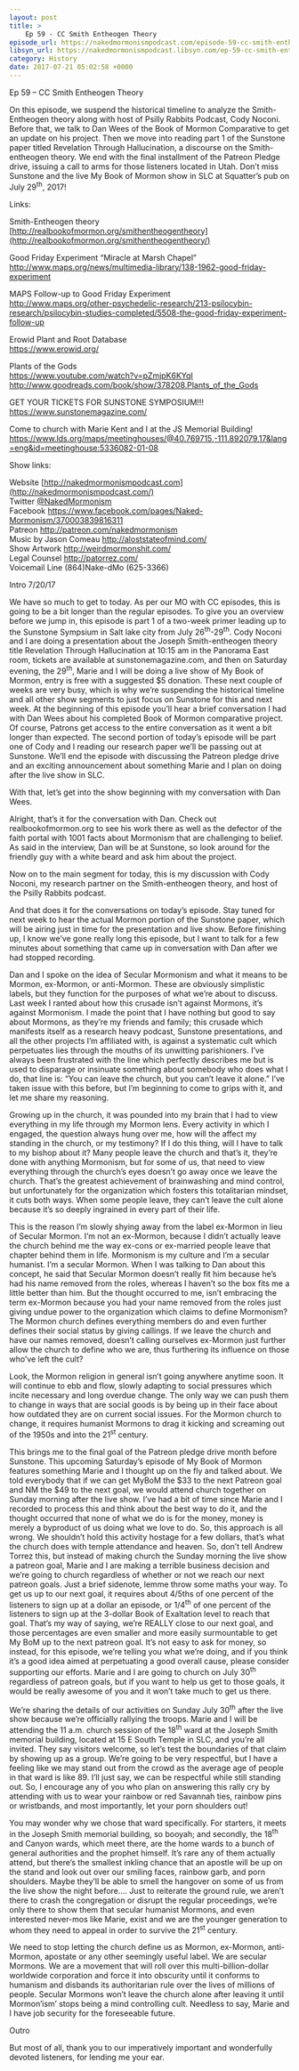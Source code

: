 ```yaml
---
layout: post
title: >
    Ep 59 - CC Smith Entheogen Theory
episode_url: https://nakedmormonismpodcast.com/episode-59-cc-smith-entheogen-theory-pt1/
libsyn_url: https://nakedmormonismpodcast.libsyn.com/ep-59-cc-smith-entheogen-theory
category: History
date: 2017-07-21 05:02:58 +0000
---
```


Ep 59 – CC Smith Entheogen Theory

On this episode, we suspend the historical timeline to analyze the
Smith-Entheogen theory along with host of Psilly Rabbits Podcast, Cody
Noconi. Before that, we talk to Dan Wees of the Book of Mormon
Comparative to get an update on his project. Then we move into reading
part 1 of the Sunstone paper titled Revelation Through Hallucination, a
discourse on the Smith-entheogen theory. We end with the final
installment of the Patreon Pledge drive, issuing a call to arms for
those listeners located in Utah. Don’t miss Sunstone and the live My
Book of Mormon show in SLC at Squatter’s pub on July 29<sup>th</sup>,
2017\!

Links:

Smith-Entheogen theory  
[http://realbookofmormon.org/smithentheogentheory](http://realbookofmormon.org/smithentheogentheory/)

Good Friday Experiment “Miracle at Marsh Chapel”  
<http://www.maps.org/news/multimedia-library/138-1962-good-friday-experiment>

MAPS Follow-up to Good Friday Experiment  
<http://www.maps.org/other-psychedelic-research/213-psilocybin-research/psilocybin-studies-completed/5508-the-good-friday-experiment-follow-up>

Erowid Plant and Root Database  
<https://www.erowid.org/>

Plants of the Gods  
<https://www.youtube.com/watch?v=pZmjpK6KYqI>  
<http://www.goodreads.com/book/show/378208.Plants_of_the_Gods>

GET YOUR TICKETS FOR SUNSTONE SYMPOSIUM\!\!\!  
<https://www.sunstonemagazine.com/>

Come to church with Marie Kent and I at the JS Memorial Building\!  
<https://www.lds.org/maps/meetinghouses/@40.769715,-111.892079,17&lang=eng&id=meetinghouse:5336082-01-08>

Show links:

Website [http://nakedmormonismpodcast.com](http://nakedmormonismpodcast.com/)  
Twitter [@NakedMormonism](https://twitter.com/NakedMormonism)  
Facebook <https://www.facebook.com/pages/Naked-Mormonism/370003839816311>  
Patreon <http://patreon.com/nakedmormonism>  
Music by Jason Comeau <http://aloststateofmind.com/>  
Show Artwork <http://weirdmormonshit.com/>  
Legal Counsel <http://patorrez.com/>  
Voicemail Line (864)Nake-dMo (625-3366)

Intro 7/20/17

We have so much to get to today. As per our MO with CC episodes, this is
going to be a bit longer than the regular episodes. To give you an
overview before we jump in, this episode is part 1 of a two-week primer
leading up to the Sunstone Sympsium in Salt lake city from July
26<sup>th</sup>-29<sup>th</sup>. Cody Noconi and I are doing a
presentation about the Joseph Smith-entheogen theory title Revelation
Through Hallucination at 10:15 am in the Panorama East room, tickets are
available at sunstonemagazine.com, and then on Saturday evening, the
29<sup>th</sup>, Marie and I will be doing a live show of My Book of
Mormon, entry is free with a suggested $5 donation. These next couple of
weeks are very busy, which is why we’re suspending the historical
timeline and all other show segments to just focus on Sunstone for this
and next week. At the beginning of this episode you’ll hear a brief
conversation I had with Dan Wees about his completed Book of Mormon
comparative project. Of course, Patrons get access to the entire
conversation as it went a bit longer than expected. The second portion
of today’s episode will be part one of Cody and I reading our research
paper we’ll be passing out at Sunstone. We’ll end the episode with
discussing the Patreon pledge drive and an exciting announcement about
something Marie and I plan on doing after the live show in SLC.

With that, let’s get into the show beginning with my conversation with
Dan Wees.

Alright, that’s it for the conversation with Dan. Check out
realbookofmormon.org to see his work there as well as the defector of
the faith portal with 1001 facts about Mormonism that are challenging to
belief. As said in the interview, Dan will be at Sunstone, so look
around for the friendly guy with a white beard and ask him about the
project.

Now on to the main segment for today, this is my discussion with Cody
Noconi, my research partner on the Smith-entheogen theory, and host of
the Psilly Rabbits podcast.

And that does it for the conversations on today’s episode. Stay tuned
for next week to hear the actual Mormon portion of the Sunstone paper,
which will be airing just in time for the presentation and live show.
Before finishing up, I know we’ve gone really long this episode, but I
want to talk for a few minutes about something that came up in
conversation with Dan after we had stopped recording.

Dan and I spoke on the idea of Secular Mormonism and what it means to be
Mormon, ex-Mormon, or anti-Mormon. These are obviously simplistic
labels, but they function for the purposes of what we’re about to
discuss. Last week I ranted about how this crusade isn’t against
Mormons, it’s against Mormonism. I made the point that I have nothing
but good to say about Mormons, as they’re my friends and family; this
crusade which manifests itself as a research heavy podcast, Sunstone
presentations, and all the other projects I’m affiliated with, is
against a systematic cult which perpetuates lies through the mouths of
its unwitting parishioners. I’ve always been frustrated with the line
which perfectly describes me but is used to disparage or insinuate
something about somebody who does what I do, that line is: “You can
leave the church, but you can’t leave it alone.” I’ve taken issue with
this before, but I’m beginning to come to grips with it, and let me
share my reasoning.

Growing up in the church, it was pounded into my brain that I had to
view everything in my life through my Mormon lens. Every activity in
which I engaged, the question always hung over me, how will the affect
my standing in the church, or my testimony? If I do this thing, will I
have to talk to my bishop about it? Many people leave the church and
that’s it, they’re done with anything Mormonism, but for some of us,
that need to view everything through the church’s eyes doesn’t go away
once we leave the church. That’s the greatest achievement of
brainwashing and mind control, but unfortunately for the organization
which fosters this totalitarian mindset, it cuts both ways. When some
people leave, they can’t leave the cult alone because it’s so deeply
ingrained in every part of their life.

This is the reason I’m slowly shying away from the label ex-Mormon in
lieu of Secular Mormon. I’m not an ex-Mormon, because I didn’t actually
leave the church behind me the way ex-cons or ex-married people leave
that chapter behind them in life. Mormonism is my culture and I’m a
secular humanist. I’m a secular Mormon. When I was talking to Dan about
this concept, he said that Secular Mormon doesn’t really fit him because
he’s had his name removed from the roles, whereas I haven’t so the box
fits me a little better than him. But the thought occurred to me, isn’t
embracing the term ex-Mormon because you had your name removed from the
roles just giving undue power to the organization which claims to define
Mormonism? The Mormon church defines everything members do and even
further defines their social status by giving callings. If we leave the
church and have our names removed, doesn’t calling ourselves ex-Mormon
just further allow the church to define who we are, thus furthering its
influence on those who’ve left the cult?

Look, the Mormon religion in general isn’t going anywhere anytime soon.
It will continue to ebb and flow, slowly adapting to social pressures
which incite necessary and long overdue change. The only way we can push
them to change in ways that are social goods is by being up in their
face about how outdated they are on current social issues. For the
Mormon church to change, it requires humanist Mormons to drag it kicking
and screaming out of the 1950s and into the 21<sup>st</sup> century.

This brings me to the final goal of the Patreon pledge drive month
before Sunstone. This upcoming Saturday’s episode of My Book of Mormon
features something Marie and I thought up on the fly and talked about.
We told everybody that if we can get MyBoM the $33 to the next Patreon
goal and NM the $49 to the next goal, we would attend church together on
Sunday morning after the live show. I’ve had a bit of time since Marie
and I recorded to process this and think about the best way to do it,
and the thought occurred that none of what we do is for the money, money
is merely a byproduct of us doing what we love to do. So, this approach
is all wrong. We shouldn’t hold this activity hostage for a few dollars,
that’s what the church does with temple attendance and heaven. So, don’t
tell Andrew Torrez this, but instead of making church the Sunday morning
the live show a patreon goal, Marie and I are making a terrible business
decision and we’re going to church regardless of whether or not we reach
our next patreon goals. Just a brief sidenote, lemme throw some maths
your way. To get us up to our next goal, it requires about 4/5ths of one
percent of the listeners to sign up at a dollar an episode, or
1/4<sup>th</sup> of one percent of the listeners to sign up at the
3-dollar Book of Exaltation level to reach that goal. That’s my way of
saying, we’re REALLY close to our next goal, and those percentages are
even smaller and more easily surmountable to get My BoM up to the next
patreon goal. It’s not easy to ask for money, so instead, for this
episode, we’re telling you what we’re doing, and if you think it’s a
good idea aimed at perpetuating a good overall cause, please consider
supporting our efforts. Marie and I are going to church on July
30<sup>th</sup> regardless of patreon goals, but if you want to help us
get to those goals, it would be really awesome of you and it won’t take
much to get us there.

We’re sharing the details of our activities on Sunday July
30<sup>th</sup> after the live show because we’re officially rallying
the troops. Marie and I will be attending the 11 a.m. church session of
the 18<sup>th</sup> ward at the Joseph Smith memorial building, located
at 15 E South Temple in SLC, and you’re all invited. They say visitors
welcome, so let’s test the boundaries of that claim by showing up as a
group. We’re going to be very respectful, but I have a feeling like we
may stand out from the crowd as the average age of people in that ward
is like 89. I’ll just say, we can be respectful while still standing
out. So, I encourage any of you who plan on answering this rally cry by
attending with us to wear your rainbow or red Savannah ties, rainbow
pins or wristbands, and most importantly, let your porn shoulders out\!

You may wonder why we chose that ward specifically. For starters, it
meets in the Joseph Smith memorial building, so booyah; and secondly,
the 18<sup>th</sup> and Canyon wards, which meet there, are the home
wards to a bunch of general authorities and the prophet himself. It’s
rare any of them actually attend, but there’s the smallest inkling
chance that an apostle will be up on the stand and look out over our
smiling faces, rainbow garb, and porn shoulders. Maybe they’ll be able
to smell the hangover on some of us from the live show the night
before…. Just to reiterate the ground rule, we aren’t there to crash
the congregation or disrupt the regular proceedings, we’re only there to
show them that secular humanist Mormons, and even interested never-mos
like Marie, exist and we are the younger generation to whom they need to
appeal in order to survive the 21<sup>st</sup> century.

We need to stop letting the church define us as Mormon, ex-Mormon,
anti-Mormon, apostate or any other seemingly useful label. We are
secular Mormons. We are a movement that will roll over this
multi-billion-dollar worldwide corporation and force it into obscurity
until it conforms to humanism and disbands its authoritarian rule over
the lives of millions of people. Secular Mormons won’t leave the church
alone after leaving it until Mormon’ism’ stops being a mind controlling
cult. Needless to say, Marie and I have job security for the foreseeable
future.

Outro

But most of all, thank you to our imperatively important and wonderfully
devoted listeners, for lending me your ear.
